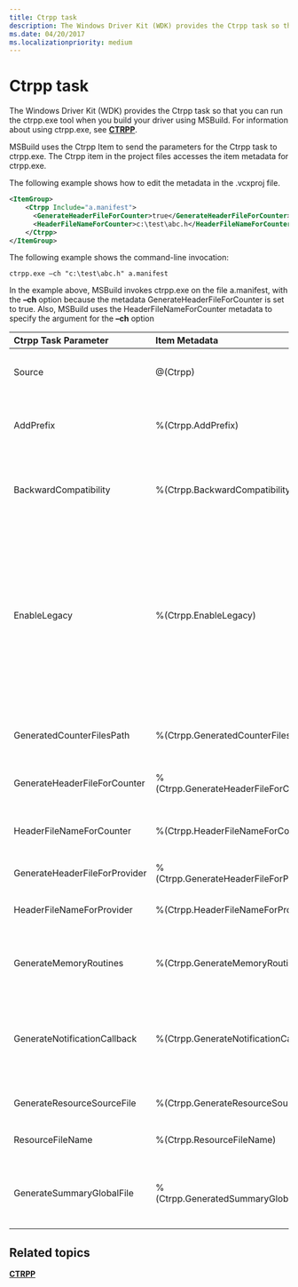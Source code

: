 ```yaml
---
title: Ctrpp task
description: The Windows Driver Kit (WDK) provides the Ctrpp task so that you can run the ctrpp.exe tool when you build your driver using MSBuild.
ms.date: 04/20/2017
ms.localizationpriority: medium
---
```


# Ctrpp task


The Windows Driver Kit (WDK) provides the Ctrpp task so that you can run the ctrpp.exe tool when you build your driver using MSBuild. For information about using ctrpp.exe, see [**CTRPP**](/windows/desktop/PerfCtrs/ctrpp).

MSBuild uses the Ctrpp Item to send the parameters for the Ctrpp task to ctrpp.exe. The Ctrpp item in the project files accesses the item metadata for ctrpp.exe.

The following example shows how to edit the metadata in the .vcxproj file.

```XML
<ItemGroup>
    <Ctrpp Include="a.manifest">
      <GenerateHeaderFileForCounter>true</GenerateHeaderFileForCounter>
      <HeaderFileNameForCounter>c:\test\abc.h</HeaderFileNameForCounter>
    </Ctrpp>
</ItemGroup>
```

The following example shows the command-line invocation:

```
ctrpp.exe –ch "c:\test\abc.h" a.manifest
```

In the example above, MSBuild invokes ctrpp.exe on the file a.manifest, with the **–ch** option because the metadata GenerateHeaderFileForCounter is set to true. Also, MSBuild uses the HeaderFileNameForCounter metadata to specify the argument for the **–ch** option

<table>
<colgroup>
<col width="25%" />
<col width="25%" />
<col width="25%" />
<col width="25%" />
</colgroup>
<thead>
<tr class="header">
<th align="left">Ctrpp Task Parameter</th>
<th align="left">Item Metadata</th>
<th align="left">Tool Switch</th>
<th align="left">Description</th>
</tr>
</thead>
<tbody>
<tr class="odd">
<td align="left">Source</td>
<td align="left">@(Ctrpp)</td>
<td align="left"></td>
<td align="left">Required ITaskItem parameter. Specifies the counter manifest to be processed.</td>
</tr>
<tr class="even">
<td align="left">AddPrefix</td>
<td align="left">%(Ctrpp.AddPrefix)</td>
<td align="left"><strong>-prefix</strong><em>&lt;prefix&gt;</em></td>
<td align="left">Optional string parameter. Specifies the prefix to be added to functions and variables generated.</td>
</tr>
<tr class="odd">
<td align="left">BackwardCompatibility</td>
<td align="left">%(Ctrpp.BackwardCompatibility)</td>
<td align="left"><strong>-backcompat</strong></td>
<td align="left">Optional Boolean parameter. Generates code that is binary compatible with operating systems prior to Windows 7.</td>
</tr>
<tr class="even">
<td align="left">EnableLegacy</td>
<td align="left">%(Ctrpp.EnableLegacy)</td>
<td align="left"><strong>-Legacy</strong></td>
<td align="left">Optional Boolean parameter. Reverts to the previous ctrpp file. This switch causes ctrpp to generate four output files: two header files, a resource file, and a source code file. This mimics the behavior found in previous versions of ctrpp. The -o, -ch, -rc and -prefix options cannot be used in conjunction with -legacy.</td>
</tr>
<tr class="odd">
<td align="left">GeneratedCounterFilesPath</td>
<td align="left">%(Ctrpp.GeneratedCounterFilesPath)</td>
<td align="left"><strong>-sumPath</strong><em>&lt;path&gt;</em></td>
<td align="left">Optional string parameter. Specifies the path to generate binary counter files default.</td>
</tr>
<tr class="even">
<td align="left">GenerateHeaderFileForCounter</td>
<td align="left">%(Ctrpp.GenerateHeaderFileForCounter)</td>
<td align="left"></td>
<td align="left">If this is set to true, it enables the -ch switch.</td>
</tr>
<tr class="odd">
<td align="left">HeaderFileNameForCounter</td>
<td align="left">%(Ctrpp.HeaderFileNameForCounter)</td>
<td align="left"><strong>-ch</strong><em>&lt;filename&gt;</em></td>
<td align="left">Optional string parameter. Generates a header file that contains the counter names and ids.</td>
</tr>
<tr class="even">
<td align="left">GenerateHeaderFileForProvider</td>
<td align="left">%(Ctrpp.GenerateHeaderFileForProvider)</td>
<td align="left"></td>
<td align="left">If this is set to true, it enables the -o switch.</td>
</tr>
<tr class="odd">
<td align="left">HeaderFileNameForProvider</td>
<td align="left">%(Ctrpp.HeaderFileNameForProvider)</td>
<td align="left"><strong>-o</strong><em>&lt;filename&gt;</em></td>
<td align="left">Optional string parameter. Generates header file for provider.</td>
</tr>
<tr class="even">
<td align="left">GenerateMemoryRoutines</td>
<td align="left">%(Ctrpp.GenerateMemoryRoutines)</td>
<td align="left"><strong>-MemoryRoutines</strong></td>
<td align="left">Optional Boolean parameter. Generates memory allocation and free routine templates.</td>
</tr>
<tr class="odd">
<td align="left">GenerateNotificationCallback</td>
<td align="left">%(Ctrpp.GenerateNotificationCallback)</td>
<td align="left"><strong>-NotificationCallback</strong></td>
<td align="left">Optional Boolean parameter. Generates customized notification callback template. Similar to the "callback" attribute in the &lt;provider&gt; element.</td>
</tr>
<tr class="even">
<td align="left">GenerateResourceSourceFile</td>
<td align="left">%(Ctrpp.GenerateResourceSourceFile)</td>
<td align="left"></td>
<td align="left">If this is set to true, it enables the -rc switch.</td>
</tr>
<tr class="odd">
<td align="left">ResourceFileName</td>
<td align="left">%(Ctrpp.ResourceFileName)</td>
<td align="left"><strong>-rc</strong><em>&lt;filename&gt;</em></td>
<td align="left">Optional string parameter. Generates resource source file.</td>
</tr>
<tr class="even">
<td align="left">GenerateSummaryGlobalFile</td>
<td align="left">%(Ctrpp.GeneratedSummaryGlobalFile)</td>
<td align="left"><strong>-summary</strong><em>&lt;path&gt;</em></td>
<td align="left">Optional string parameter. Generates binary counter file per provider generate summary global file GenSumResource.BIN.</td>
</tr>
</tbody>
</table>

 

## <span id="related_topics"></span>Related topics


[**CTRPP**](/windows/desktop/PerfCtrs/ctrpp)
